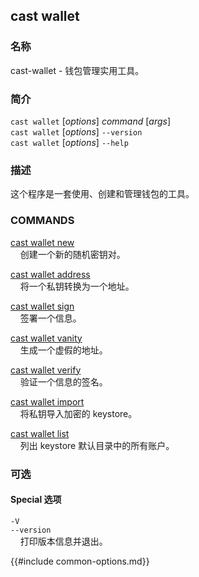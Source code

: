 ## cast wallet

### 名称

cast-wallet - 钱包管理实用工具。

### 简介

`cast wallet` [*options*] *command* [*args*]  
`cast wallet` [*options*] `--version`  
`cast wallet` [*options*] `--help`

### 描述

这个程序是一套使用、创建和管理钱包的工具。

### COMMANDS

[cast wallet new](./cast-wallet-new.md)  
&nbsp;&nbsp;&nbsp;&nbsp;创建一个新的随机密钥对。

[cast wallet address](./cast-wallet-address.md)  
&nbsp;&nbsp;&nbsp;&nbsp;将一个私钥转换为一个地址。

[cast wallet sign](./cast-wallet-sign.md)  
&nbsp;&nbsp;&nbsp;&nbsp;签署一个信息。

[cast wallet vanity](./cast-wallet-vanity.md)  
&nbsp;&nbsp;&nbsp;&nbsp;生成一个虚假的地址。

[cast wallet verify](./cast-wallet-verify.md)  
&nbsp;&nbsp;&nbsp;&nbsp;验证一个信息的签名。

[cast wallet import](./cast-wallet-import.md)  
&nbsp;&nbsp;&nbsp;&nbsp;将私钥导入加密的 keystore。

[cast wallet list](./cast-wallet-list.md)  
&nbsp;&nbsp;&nbsp;&nbsp;列出 keystore 默认目录中的所有账户。

### 可选

#### Special 选项

`-V`  
`--version`  
&nbsp;&nbsp;&nbsp;&nbsp;打印版本信息并退出。

{{#include common-options.md}}
